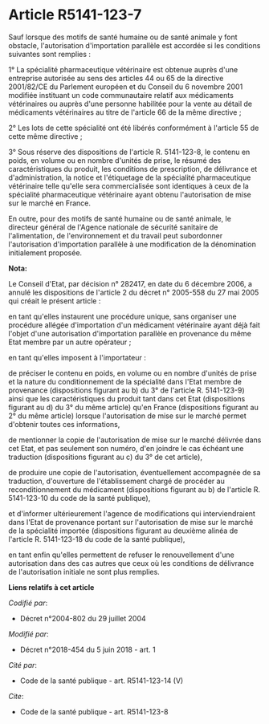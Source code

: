 # Article R5141-123-7

Sauf lorsque des motifs de santé humaine ou de santé animale y font obstacle, l'autorisation d'importation parallèle est
accordée si les conditions suivantes sont remplies :

1° La spécialité pharmaceutique vétérinaire est obtenue auprès d'une entreprise autorisée au sens des articles 44 ou 65 de la
directive 2001/82/CE du Parlement européen et du Conseil du 6 novembre 2001 modifiée instituant un code communautaire relatif
aux médicaments vétérinaires ou auprès d'une personne habilitée pour la vente au détail de médicaments vétérinaires au titre
de l'article 66 de la même directive ;

2° Les lots de cette spécialité ont été libérés conformément à l'article 55 de cette même directive ;

3° Sous réserve des dispositions de l'article R. 5141-123-8, le contenu en poids, en volume ou en nombre d'unités de prise,
le résumé des caractéristiques du produit, les conditions de prescription, de délivrance et d'administration, la notice et
l'étiquetage de la spécialité pharmaceutique vétérinaire telle qu'elle sera commercialisée sont identiques à ceux de la
spécialité pharmaceutique vétérinaire ayant obtenu l'autorisation de mise sur le marché en France.

En outre, pour des motifs de santé humaine ou de santé animale, le directeur général de l'Agence nationale de sécurité
sanitaire de l'alimentation, de l'environnement et du travail peut subordonner l'autorisation d'importation parallèle à une
modification de la dénomination initialement proposée.

**Nota:**

Le Conseil d'Etat, par décision n° 282417, en date du 6 décembre 2006, a annulé les dispositions de l'article 2 du décret n°
2005-558 du 27 mai 2005 qui créait le présent article :

en tant qu'elles instaurent une procédure unique, sans organiser une procédure allégée d'importation d'un médicament
vétérinaire ayant déjà fait l'objet d'une autorisation d'importation parallèle en provenance du même Etat membre par un autre
opérateur ; 

en tant qu'elles imposent à l'importateur : 

de préciser le contenu en poids, en volume ou en nombre d'unités de prise et la nature du conditionnement de la spécialité
dans l'Etat membre de provenance (dispositions figurant au b) du 3° de l'article R. 5141-123-9) ainsi que les
caractéristiques du produit tant dans cet Etat (dispositions figurant au d) du 3° du même article) qu'en France (dispositions
figurant au 2° du même article) lorsque l'autorisation de mise sur le marché permet d'obtenir toutes ces informations, 

de mentionner la copie de l'autorisation de mise sur le marché délivrée dans cet Etat, et pas seulement son numéro, d'en
joindre le cas échéant une traduction (dispositions figurant au c) du 3° de cet article), 

de produire une copie de l'autorisation, éventuellement accompagnée de sa traduction, d'ouverture de l'établissement chargé
de procéder au reconditionnement du médicament (dispositions figurant au b) de l'article R. 5141-123-10 du code de la santé
publique), 

et d'informer ultérieurement l'agence de modifications qui interviendraient dans l'Etat de provenance portant sur
l'autorisation de mise sur le marché de la spécialité importée (dispositions figurant au deuxième alinéa de l'article R.
5141-123-18 du code de la santé publique), 

en tant enfin qu'elles permettent de refuser le renouvellement d'une autorisation dans des cas autres que ceux où les
conditions de délivrance de l'autorisation initiale ne sont plus remplies.

**Liens relatifs à cet article**

_Codifié par_:

  - Décret n°2004-802 du 29 juillet 2004

_Modifié par_:

  - Décret n°2018-454 du 5 juin 2018 - art. 1

_Cité par_:

  - Code de la santé publique - art. R5141-123-14 (V)

_Cite_:

  - Code de la santé publique - art. R5141-123-8
